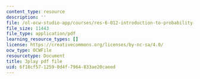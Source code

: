 ```yaml
---
content_type: resource
description: ''
file: /ol-ocw-studio-app/courses/res-6-012-introduction-to-probability-spring-2018/6f18cf5712590d4f7964833ae20caeed_RVc5hXzVFc4.pdf
file_size: 11443
file_type: application/pdf
learning_resource_types: []
license: https://creativecommons.org/licenses/by-nc-sa/4.0/
ocw_type: OCWFile
resourcetype: Document
title: 3play pdf file
uid: 6f18cf57-1259-0d4f-7964-833ae20caeed
---
```


